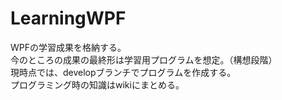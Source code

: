 # LearningWPF
WPFの学習成果を格納する。  
今のところの成果の最終形は学習用プログラムを想定。（構想段階）  
現時点では、developブランチでプログラムを作成する。  
プログラミング時の知識はwikiにまとめる。
